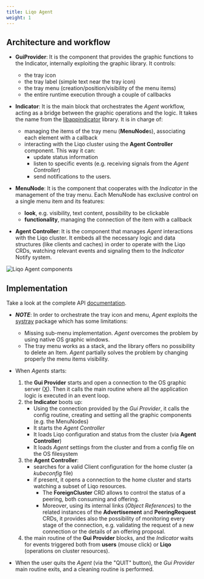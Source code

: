 ```yaml
---
title: Liqo Agent 
weight: 1
---
```


## Architecture and workflow


* **GuiProvider**: It is the component that provides the graphic functions to the Indicator, 
internally exploiting the graphic library. It controls:
    * the tray icon
    * the tray label (simple text near the tray icon)
    * the tray menu (creation/position/visibility of the menu items)
    * the entire runtime execution through a couple of callbacks

* **Indicator**: It is the main block that orchestrates the _Agent_ workflow,
acting as a bridge between the graphic operations and the logic. It takes the name from the 
[libappindicator](https://launchpad.net/libappindicator) library. It is in charge of:
    * managing the items of the tray menu (**MenuNode**s), associating each element with a callback
    * interacting with the Liqo cluster using the **Agent Controller** component. This way it can:
        * update status information
        * listen to specific events (e.g. receiving signals from the _Agent Controller_)
        * send notifications to the users.

* **MenuNode**: It is the component that cooperates with the _Indicator_ in the management of the
tray menu. Each MenuNode has exclusive control on a single menu item and its features:
    * **look**, e.g. visibility, text content, possibility to be clickable
    * **functionality**, managing the connection of the item with a callback

* **Agent Controller**: It is the component that manages _Agent_ interactions with the Liqo cluster.
It embeds all the necessary logic and data structures (like clients and caches) in order to 
operate with the Liqo CRDs, watching relevant events and signaling them to the _Indicator_ Notify system.

![Liqo Agent components](/images/tray-agent/liqo_agent-scheme.png)

## Implementation    
Take a look at the complete API [documentation](https://pkg.go.dev/github.com/liqotech/liqo/internal/tray-agent).

* **_NOTE_**: In order to orchestrate the tray icon and menu, _Agent_ exploits the 
[systray](https://github.com/getlantern/systray) package which has some limitations:
    * Missing sub-menu implementation. _Agent_ overcomes the problem by using native OS graphic windows.
    * The tray menu works as a stack, and the library offers no possibility to delete an Item. 
    _Agent_ partially solves the problem by changing properly the menu items visibility.

* When _Agents_ starts:
    1. the **Gui Provider** starts and open a connection to the OS graphic server ([X](https://x.org/wiki/)).
    Then it calls the main routine where all the application logic is executed in an event loop.
    2. the **Indicator** boots up:
        * Using the connection provided by the _Gui Provider_, it calls the config routine, creating
        and setting all the graphic components (e.g. the MenuNodes)
        * It starts the _Agent Controller_
        * It loads Liqo configuration and status from the cluster (via **Agent Controller**)
        * It loads _Agent_ settings from the cluster and from a config file on the OS filesystem 
    3. the **Agent Controller**:
        * searches for a valid Client configuration for the home cluster (a _kubeconfig_ file)
        * if present, it opens a connection to the home cluster and starts watching a subset of Liqo
        resources.
            * The **ForeignCluster** CRD allows to control the status of a peering, both consuming
            and offering. 
            * Moreover, using its internal links (*Object Reference*s) to the related instances 
            of the **Advertisement** and **PeeringRequest** CRDs, it provides also the possibility of
             monitoring every stage of the connection, e.g. validating the request of a new connection or
            the details of an offering proposal.
    4. the main routine of the **Gui Provider** blocks, and the _Indicator_ waits for events triggered
    both from **users** (mouse click) or **Liqo** (operations on cluster resources).
* When the user quits the _Agent_ (via the "QUIT" button), the _Gui Provider_ main routine exits, 
and a cleaning routine is performed.
